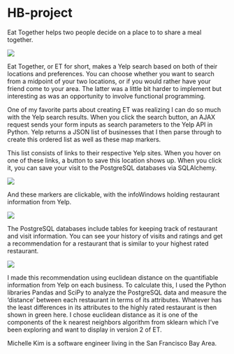 # HB-project
Eat Together helps two people decide on a place to to share a meal together.

<img src="http://gifimgs.com/res/1116/583de71331479307869642.gif">

Eat Together, or ET for short, makes a Yelp search based on both of their locations and preferences.  You can choose whether you want to search from a midpoint of your two locations, or if you would rather have your friend come to your area.  The latter was a little bit harder to implement but interesting as was an opportunity to involve functional programming.

One of my favorite parts about creating ET was realizing I can do so much with the Yelp search results.  When you click the search button, an AJAX request sends your form inputs as search parameters to the Yelp API in Python. Yelp returns a JSON list of businesses that I then parse through to create this ordered list as well as these map markers.

This list consists of links to their respective Yelp sites.  When you hover on one of these links, a button to save this location shows up.  When you click it, you can save your visit to the PostgreSQL databases via SQLAlchemy.

<img src="http://gifgifs.com/res/1116/583debddcc28a692920390.gif">

And these markers are clickable, with the infoWindows holding restaurant information from Yelp.

<img src="http://gifimgs.com/res/1116/583de9cdd9cd3069068926.gif">

The PostgreSQL databases include tables for keeping track of restaurant and visit information.  You can see your history of visits and ratings and get a recommendation for a restaurant that is similar to your highest rated restaurant.

<img src="http://gifimgs.com/res/1116/583de7f2229bb157081314.gif">

I made this recommendation using euclidean distance on the quantifiable information from Yelp on each business.  To calculate this, I used the Python libraries Pandas and SciPy to analyze the PostgreSQL data and measure the ‘distance’ between each restaurant in terms of its attributes.  Whatever has the least differences in its attributes to the highly rated restaurant is then shown in green here.  I chose euclidean distance as it is one of the components of the k nearest neighbors algorithm from sklearn which I’ve been exploring and want to display in version 2 of ET.

Michelle Kim is a software engineer living in the San Francisco Bay Area.
